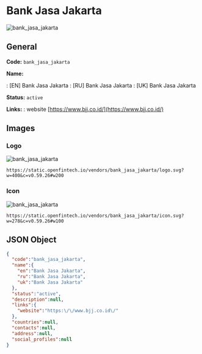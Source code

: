 
# Bank Jasa Jakarta 
![bank_jasa_jakarta](https://static.openfintech.io/vendors/bank_jasa_jakarta/logo.svg?w=400&c=v0.59.26#w200)  

## General 
 
**Code:** `bank_jasa_jakarta` 
 
**Name:** 
 
:	[EN] Bank Jasa Jakarta 
:	[RU] Bank Jasa Jakarta 
:	[UK] Bank Jasa Jakarta 
 
**Status:** `active` 
 
**Links:** 
: website [https://www.bjj.co.id/](https://www.bjj.co.id/) 
 

## Images 

### Logo 
 
![bank_jasa_jakarta](https://static.openfintech.io/vendors/bank_jasa_jakarta/logo.svg?w=400&c=v0.59.26#w200)  

```
https://static.openfintech.io/vendors/bank_jasa_jakarta/logo.svg?w=400&c=v0.59.26#w200
```  

### Icon 
 
![bank_jasa_jakarta](https://static.openfintech.io/vendors/bank_jasa_jakarta/icon.svg?w=278&c=v0.59.26#w100)  

```
https://static.openfintech.io/vendors/bank_jasa_jakarta/icon.svg?w=278&c=v0.59.26#w100
```  

## JSON Object 

```json
{
  "code":"bank_jasa_jakarta",
  "name":{
    "en":"Bank Jasa Jakarta",
    "ru":"Bank Jasa Jakarta",
    "uk":"Bank Jasa Jakarta"
  },
  "status":"active",
  "description":null,
  "links":{
    "website":"https:\/\/www.bjj.co.id\/"
  },
  "countries":null,
  "contacts":null,
  "address":null,
  "social_profiles":null
}
```  
